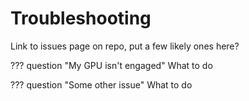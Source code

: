 # Troubleshooting

Link to issues page on repo, put a few likely ones here?

??? question "My GPU isn't engaged"
    What to do

??? question "Some other issue"
    What to do
